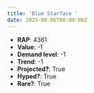 ```yaml
---
title: 'Blue Starface '
date: 2025-08-06T00:00:00Z
---
```

- **RAP**: 4361
- **Value**: -1
- **Demand level**: -1
- **Trend**: -1
- **Projected?**: True
- **Hyped?**: True
- **Rare?**: True
